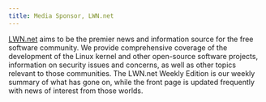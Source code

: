 ```yaml
---
title: Media Sponsor, LWN.net
---
```


[LWN.net](https://lwn.net/) aims to be the premier news and information source for the free software community. We provide comprehensive coverage of the development of the Linux kernel and other open-source software projects, information on security issues and concerns, as well as other topics relevant to those communities. The LWN.net Weekly Edition is our weekly summary of what has gone on, while the front page is updated frequently with news of interest from those worlds.
